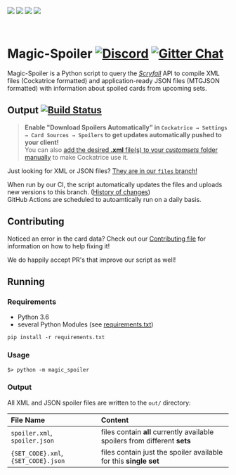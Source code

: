 [![](https://img.shields.io/badge/dynamic/xml.svg?label=Included%20sets&colorB=lightgrey&url=https%3A%2F%2Fraw.githubusercontent.com%2FCockatrice%2FMagic-Spoiler%2Ffiles%2Fspoiler.xml&query=count(%2F%2Flongname))](https://github.com/Cockatrice/Magic-Spoiler/tree/files) [![](https://img.shields.io/badge/dynamic/xml.svg?label=&colorB=lightgrey&url=https%3A%2F%2Fraw.githubusercontent.com%2FCockatrice%2FMagic-Spoiler%2Ffiles%2Fspoiler.xml&query=%2F%2Flongname)](https://github.com/Cockatrice/Magic-Spoiler/blob/files/spoiler.xml)
[![](https://img.shields.io/badge/dynamic/xml.svg?label=Release%20dates&colorB=lightgrey&url=https%3A%2F%2Fraw.githubusercontent.com%2FCockatrice%2FMagic-Spoiler%2Ffiles%2Fspoiler.xml&query=%2F%2Freleasedate)](https://github.com/Cockatrice/Magic-Spoiler/blob/files/spoiler.xml) [![](https://img.shields.io/badge/dynamic/xml.svg?label=Included%20cards&colorB=lightgrey&url=https%3A%2F%2Fraw.githubusercontent.com%2FCockatrice%2FMagic-Spoiler%2Ffiles%2Fspoiler.xml&query=count(%2F%2Fcard))](https://github.com/Cockatrice/Magic-Spoiler/blob/files/spoiler.xml)

<br>

# Magic-Spoiler [![Discord](https://img.shields.io/discord/314987288398659595?label=Discord&logo=discord&logoColor=white)](https://discord.gg/3Z9yzmA) [![Gitter Chat](https://img.shields.io/gitter/room/Cockatrice/Magic-Spoiler)](https://gitter.im/Cockatrice/Magic-Spoiler) #

Magic-Spoiler is a Python script to query the <i>[Scryfall](https://scryfall.com)</i> API to compile XML files (Cockatrice formatted) and application-ready JSON files (MTGJSON formatted) with information about spoiled cards from upcoming sets.

## Output [![Build Status](https://github.com/Cockatrice/Magic-Spoiler/workflows/Deploy/badge.svg?branch=master)](https://github.com/Cockatrice/Magic-Spoiler/actions?query=workflow%3ADeploy+event%3Aworkflow_dispatch+event%3Aschedule+branch%3Amaster) ##
>**Enable "Download Spoilers Automatically" in `Cockatrice → Settings → Card Sources → Spoilers` to get updates automatically pushed to your client!**<br>
You can also [add the desired <b>.xml</b> file(s) to your <i>customsets</i> folder manually](https://github.com/Cockatrice/Cockatrice/wiki/Custom-Cards-&-Sets#to-add-custom-sets-follow-these-steps) to make Cockatrice use it.

Just looking for XML or JSON files?  [They are in our `files` branch!](https://github.com/Cockatrice/Magic-Spoiler/tree/files) 

When run by our CI, the script automatically updates the files and uploads new versions to this branch. ([History of changes](https://github.com/Cockatrice/Magic-Spoiler/commits/files))<br>
GitHub Actions are scheduled to autoamtically run on a daily basis.

## Contributing ##
Noticed an error in the card data? Check out our [Contributing file](https://github.com/Cockatrice/Magic-Spoiler/blob/master/.github/CONTRIBUTING.md) for information on how to help fixing it!

We do happily accept PR's that improve our script as well!

## Running ##

### Requirements ###
 * Python 3.6
 * several Python Modules (see [requirements.txt](https://github.com/Cockatrice/Magic-Spoiler/blob/master/requirements.txt))

```
pip install -r requirements.txt
```

### Usage ###
 
```
$> python -m magic_spoiler
```

### Output ###

All XML and JSON spoiler files are written to the `out/` directory:

| File Name | Content |
|:--|:--|
| `spoiler.xml`, `spoiler.json` | files contain **all** currently available spoilers from different **sets** |
| `{SET_CODE}.xml`, `{SET_CODE}.json` | files contain just the spoiler available for this **single set** |

